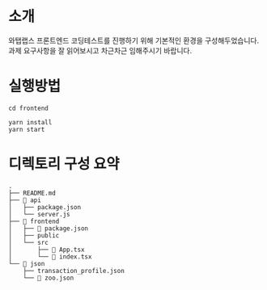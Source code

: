 # 소개

와탭랩스 프론트엔드 코딩테스트를 진행하기 위해 기본적인 환경을 구성해두었습니다. 
과제 요구사항을 잘 읽어보시고 차근차근 임해주시기 바랍니다.

# 실행방법
```
cd frontend
```
```
yarn install
yarn start
```

# 디렉토리 구성 요약
```
.
├── README.md
├── 📁 api
│   ├── package.json
│   └── server.js
├── 📂 frontend
│   ├── 📄 package.json
│   ├── public
│   └── src
│       ├── 📄 App.tsx
│       └── 📄 index.tsx
└── 📁 json
    ├── transaction_profile.json
    └── 📄 zoo.json
```
